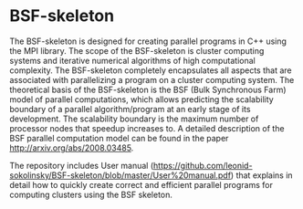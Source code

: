 # BSF-skeleton
The BSF-skeleton is designed for creating parallel programs in C++ using the MPI library. The scope of the BSF-skeleton is cluster computing systems and iterative numerical algorithms of high computational complexity. The BSF-skeleton completely encapsulates all aspects that are associated with parallelizing a program on a cluster computing system.
The theoretical basis of the BSF-skeleton is the BSF (Bulk Synchronous Farm) model of parallel computations, which allows predicting the scalability boundary  of a parallel algorithm/program at an early stage of its development. The scalability boundary is the maximum number of processor nodes that speedup increases to. A detailed description of the BSF parallel computation model can be found in the paper http://arxiv.org/abs/2008.03485.

The repository includes User manual (https://github.com/leonid-sokolinsky/BSF-skeleton/blob/master/User%20manual.pdf) that explains in detail how to quickly create correct and efficient parallel programs for computing clusters using the BSF skeleton.
